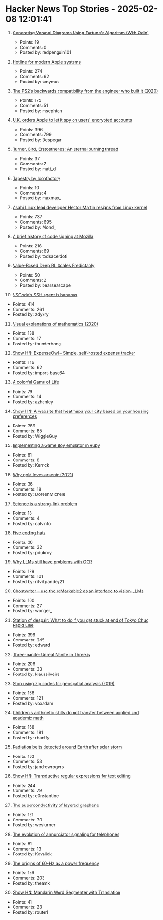 # Hacker News Top Stories - 2025-02-08 12:01:41

1. [Generating Voronoi Diagrams Using Fortune's Algorithm (With Odin)](https://redpenguin101.github.io/html/posts/2025_01_21_voronoi.html)
   - Points: 19
   - Comments: 0
   - Posted by: redpenguin101

2. [Hotline for modern Apple systems](https://github.com/mierau/hotline)
   - Points: 274
   - Comments: 62
   - Posted by: tonymet

3. [The PS2's backwards compatibility from the engineer who built it (2020)](https://freelansations.medium.com/the-story-of-the-ps2s-backwards-compatibility-from-the-engineer-who-built-it-ec39cf5a0353)
   - Points: 175
   - Comments: 51
   - Posted by: msephton

4. [U.K. orders Apple to let it spy on users' encrypted accounts](https://www.washingtonpost.com/technology/2025/02/07/apple-encryption-backdoor-uk/)
   - Points: 396
   - Comments: 799
   - Posted by: Despegar

5. [Turner, Bird, Eratosthenes: An eternal burning thread](https://www.cambridge.org/core/journals/journal-of-functional-programming/article/turner-bird-eratosthenes-an-eternal-burning-thread/32E2EDF5D5EAEC95F13D313BC97B86F0)
   - Points: 37
   - Comments: 7
   - Posted by: matt_d

6. [Tapestry by Iconfactory](https://usetapestry.com/)
   - Points: 10
   - Comments: 4
   - Posted by: maxmax_

7. [Asahi Linux lead developer Hector Martin resigns from Linux kernel](https://lkml.org/lkml/2025/2/7/9)
   - Points: 737
   - Comments: 695
   - Posted by: Mond_

8. [A brief history of code signing at Mozilla](https://hearsum.ca/posts/history-of-code-signing-at-mozilla/)
   - Points: 216
   - Comments: 69
   - Posted by: todsacerdoti

9. [Value-Based Deep RL Scales Predictably](https://arxiv.org/abs/2502.04327)
   - Points: 50
   - Comments: 2
   - Posted by: bearseascape

10. [VSCode's SSH agent is bananas](https://fly.io/blog/vscode-ssh-wtf/)
   - Points: 414
   - Comments: 261
   - Posted by: zdyxry

11. [Visual explanations of mathematics (2020)](https://agilescientific.com/blog/2020/2/25/visual-explanations-of-mathematics)
   - Points: 138
   - Comments: 17
   - Posted by: thunderbong

12. [Show HN: ExpenseOwl – Simple, self-hosted expense tracker](https://github.com/Tanq16/ExpenseOwl)
   - Points: 149
   - Comments: 62
   - Posted by: import-base64

13. [A colorful Game of Life](https://colorlife.quick.jaredforsyth.com)
   - Points: 79
   - Comments: 14
   - Posted by: azhenley

14. [Show HN: A website that heatmaps your city based on your housing preferences](https://theretowhere.com/)
   - Points: 266
   - Comments: 85
   - Posted by: WiggleGuy

15. [Implementing a Game Boy emulator in Ruby](https://sacckey.dev/posts/implementing-a-game-boy-emulator-in-ruby/)
   - Points: 81
   - Comments: 8
   - Posted by: Kerrick

16. [Why gold loves arsenic (2021)](https://www.mining.com/why-gold-loves-arsenic/)
   - Points: 36
   - Comments: 18
   - Posted by: DoreenMichele

17. [Science is a strong-link problem](https://www.experimental-history.com/p/repost-science-is-a-strong-link-problem)
   - Points: 18
   - Comments: 4
   - Posted by: calvinfo

18. [Five coding hats](https://dubroy.com/blog/five-coding-hats/)
   - Points: 38
   - Comments: 32
   - Posted by: pdubroy

19. [Why LLMs still have problems with OCR](https://www.runpulse.com/blog/why-llms-suck-at-ocr)
   - Points: 129
   - Comments: 101
   - Posted by: ritvikpandey21

20. [Ghostwriter – use the reMarkable2 as an interface to vision-LLMs](https://github.com/awwaiid/ghostwriter)
   - Points: 100
   - Comments: 27
   - Posted by: wonger_

21. [Station of despair: What to do if you get stuck at end of Tokyo Chuo Rapid Line](https://soranews24.com/2024/12/21/station-of-despair-what-to-do-if-you-get-stuck-at-the-end-of-tokyos-chuo-rapid-line/)
   - Points: 396
   - Comments: 245
   - Posted by: edward

22. [Three-nanite: Unreal Nanite in Three.js](https://github.com/AIFanatic/three-nanite)
   - Points: 206
   - Comments: 33
   - Posted by: klaussilveira

23. [Stop using zip codes for geospatial analysis (2019)](https://carto.com/blog/zip-codes-spatial-analysis)
   - Points: 166
   - Comments: 121
   - Posted by: voxadam

24. [Children's arithmetic skills do not transfer between applied and academic math](https://www.nature.com/articles/s41586-024-08502-w)
   - Points: 168
   - Comments: 181
   - Posted by: rbanffy

25. [Radiation belts detected around Earth after solar storm](https://www.sciencealert.com/mysterious-radiation-belts-detected-around-earth-after-epic-solar-storm)
   - Points: 133
   - Comments: 53
   - Posted by: jandrewrogers

26. [Show HN: Transductive regular expressions for text editing](https://github.com/c0stya/trre)
   - Points: 244
   - Comments: 79
   - Posted by: c0nstantine

27. [The superconductivity of layered graphene](https://www.newscientist.com/article/2466930-the-superconductivity-of-layered-graphene-is-surprisingly-strange/)
   - Points: 121
   - Comments: 30
   - Posted by: westurner

28. [The evolution of annunciator signaling for telephones](https://www.calling315.com/annunicators)
   - Points: 81
   - Comments: 13
   - Posted by: Kovalick

29. [The origins of 60-Hz as a power frequency](https://ieeexplore.ieee.org/document/628099)
   - Points: 156
   - Comments: 203
   - Posted by: theamk

30. [Show HN: Mandarin Word Segmenter with Translation](https://mandobot.netlify.app/)
   - Points: 41
   - Comments: 23
   - Posted by: routerl

